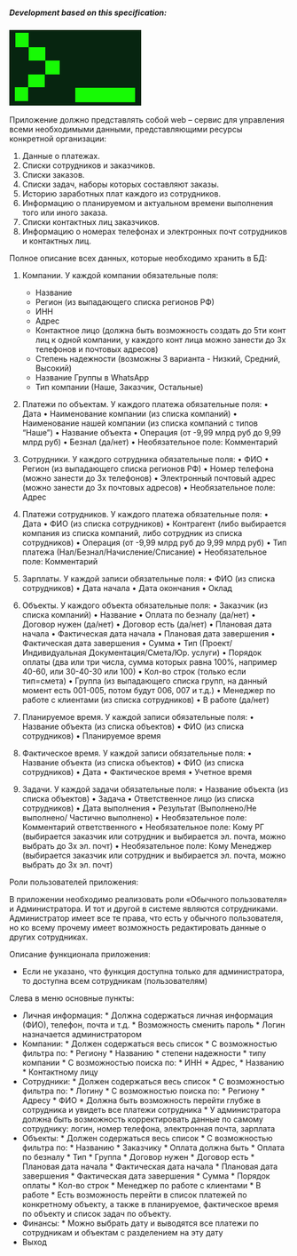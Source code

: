 ##### *Development based on this specification*:

![Logo](resources/icon.png)

Приложение должно представлять собой web – сервис для управления всеми необходимыми данными, представляющими ресурсы конкретной организации: 

1.	Данные о платежах.
2.	Списки сотрудников и заказчиков.
3.	Списки заказов.
4.	Списки задач, наборы которых составляют заказы.
5.	Историю заработных плат каждого из сотрудников. 
6.	Информацию о планируемом и актуальном времени выполнения того или иного заказа.
7.	Списки контактных лиц заказчиков.
8.	Информацию о номерах телефонах и электронных почт сотрудников и контактных лиц. 

Полное описание всех данных, которые необходимо хранить в БД:

1.	Компании. У каждой компании обязательные поля: 
    * Название
    * Регион (из выпадающего списка регионов РФ)
    * ИНН
    * Адрес
    * Контактное лицо (должна быть возможность создать до 5ти конт лиц к одной компании, у каждого конт лица можно занести до 3х телефонов и почтовых адресов)
    * Степень надежности (возможны 3 варианта - Низкий, Средний, Высокий)
    * Название Группы в WhatsApp
    * Тип компании (Наше, Заказчик, Остальные)

2.	Платежи по объектам. У каждого платежа обязательные поля: 
•	Дата
•	Наименование компании (из списка компаний)
•	Наименование нашей компании (из списка компаний с типов “Наше”) 
•	Название объекта
•	Операция (от -9,99 млрд руб до 9,99 млрд руб)
•	Безнал (да/нет)
•	Необязательное поле: Комментарий
 
3.	Сотрудники. У каждого сотрудника обязательные поля: 
•	ФИО
•	Регион (из выпадающего списка регионов РФ)
•	Номер телефона (можно занести до 3х телефонов)
•	Электронный почтовый адрес (можно занести до 3х почтовых адресов)
•	Необязательное поле: Адрес

4.	Платежи сотрудников. У каждого платежа обязательные поля: 
•	Дата
•	ФИО (из списка сотрудников)
•	Контрагент (либо выбирается компания из списка компаний, либо сотрудник из списка сотрудников)
•	Операция (от -9,99 млрд руб до 9,99 млрд руб)
•	Тип платежа (Нал/Безнал/Начисление/Списание)
•	Необязательное поле: Комментарий

5.	Зарплаты. У каждой записи обязательные поля: 
•	ФИО (из списка сотрудников)
•	Дата начала
•	Дата окончания 
•	Оклад

6.	Объекты. У каждого объекта обязательные поля: 
•	Заказчик (из списка компаний)
•	Название 
•	Оплата по безналу (да/нет)
•	Договор нужен (да/нет) 
•	Договор есть (да/нет) 
•	Плановая дата начала
•	Фактическая дата начала
•	Плановая дата завершения
•	Фактическая дата завершения
•	Сумма 
•	Тип (Проект/Индивидуальная Документация/Смета/Юр. услуги)
•	Порядок оплаты (два или три числа, сумма которых равна 100%, например 40-60, или 30-40-30 или 100)
•	Кол-во строк (только если тип=смета)
•	Группа (из выпадающего списка групп, на данный момент есть 001-005, потом будут 006, 007 и т.д.)
•	Менеджер по работе с клиентами (из списка сотрудников)
•	В работе (да/нет)

7.	Планируемое время. У каждой записи обязательные поля: 
•	Название объекта (из списка объектов)
•	ФИО (из списка сотрудников)
•	Планируемое время

8.	Фактическое время. У каждой записи обязательные поля: 
•	Название объекта (из списка объектов)
•	ФИО (из списка сотрудников)
•	Дата
•	Фактическое время
•	Учетное время

9.	Задачи. У каждой задачи обязательные поля: 
•	Название объекта (из списка объектов)
•	Задача
•	Ответственное лицо  (из списка сотрудников)
•	Дата выполнения
•	Результат (Выполнено/Не выполнено/ Частично выполнено)
•	Необязательное поле: Комментарий ответственного
•	Необязательное поле: Кому РГ (выбирается заказчик или сотрудник и выбирается эл. почта, можно выбрать до 3х эл. почт)
•	Необязательное поле: Кому Менеджер (выбирается заказчик или сотрудник и выбирается эл. почта, можно выбрать до 3х эл. почт)

Роли пользователей приложения:

В приложении необходимо реализовать роли «Обычного пользователя» и Администратора. И тот и другой в системе являются сотрудниками. Администратор имеет все те права, что есть у обычного пользователя, но ко всему прочему имеет возможность редактировать данные  о других сотрудниках. 

Описание функционала приложения: 

* Если не указано, что функция доступна только для администратора, то доступна всем сотрудникам (пользователям)

Слева в меню основные пункты:

*	Личная информация: 
        *	Должна содержаться личная информация (ФИО),  телефон, почта и т.д.
        *	Возможность сменить пароль 
        *	Логин назначается администратором
*	Компании:
        *	Должен содержаться весь список
        *	С возможностью фильтра по:
                *	Региону
                *	Названию
                *	степени надежности
                *	типу компании
        *	С возможностью поиска по: 
                *	ИНН
                *	Адрес,
                *	Названию 
                *	Контактному лицу
*	Сотрудники:
        *	Должен содержаться весь список
        *	С возможностью фильтра по:
                *	Логину
        *	С возможностью поиска по: 
                *	Региону
                *	Адресу
                *	ФИО
        *	Должна быть возможность перейти глубже в сотрудника и увидеть все платежи сотрудника
        *	У администратора должна быть возможность корректировать данные по самому сотруднику: логин, номер телефона, электронная почта, зарплата
*	Объекты:
        *	Должен содержаться весь список
        *	С возможностью фильтра по:
                *	Названию
                *	Заказчику
                *	Оплата должна быть
                *	Оплата по безналу
                *	Тип
                *	Группа
                *	Договор нужен
                *	Договор есть
                *	Плановая дата начала 
                *	Фактическая дата начала
                *	Плановая дата завершения
                *	Фактическая дата завершения
                *	Сумма
                *	Порядок оплаты
                *	Кол-во строк
                *	Менеджер по работе с клиентами
                *	В работе
        *	Есть возможность перейти в список платежей по конкретному объекту, а также в планируемое, фактическое время по объекту и список задач по объекту.
*	Финансы:
        *	Можно выбрать дату и выводятся все платежи по сотрудникам и объектам с разделением на эту дату
*	Выход
